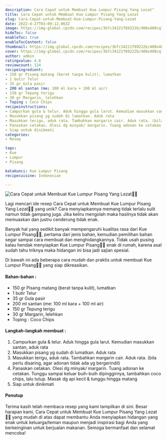 ```yaml
---
description: Cara Cepat untuk Membuat Kue Lumpur Pisang Yang Lezat"
title: Cara Cepat untuk Membuat Kue Lumpur Pisang Yang Lezat
slug: Cara-Cepat-untuk-Membuat-Kue-Lumpur-Pisang-Yang-Lezat
date: 2022-4-27T03:09:12.063Z
image: https://img-global.cpcdn.com/recipes/3bfc34221f89222b/400x400cq70/photo.jpg
hideToc: false
enableToc: true
enableTocContent: false
thumbnail: https://img-global.cpcdn.com/recipes/3bfc34221f89222b/400x400cq70/photo.jpg
cover: https://img-global.cpcdn.com/recipes/3bfc34221f89222b/400x400cq70/photo.jpg
author: admin
ratingvalue: 4.8
reviewcount: 124
recipeingredient:
- 150 gr Pisang matang (berat tanpa kulit), lumatkan
- 1 butir Telur
- 35 gr Gula pasir
- 200 ml santan (me: 100 ml kara + 100 ml air)
- 150 gr Tepung terigu
- 30 gr Margarin, lelehkan
- Toping : Coco Chips
recipeinstructions:
- Campurkan gula & telur. Aduk hingga gula larut. Kemudian masukkan santan, aduk rata
- Masukkan pisang yg sudah di lumatkan. Aduk rata
- Masukkan terigu, aduk rata. Tambahkan margarin cair. Aduk rata. (bila perlu disaring, agar adonan tidak ada yg bergerindil)
- Panaskan cetakan. Olesi dg minyak/ margarin. Tuang adonan ke cetakan. Tunggu sampai keluar buih-buih dipinggirnya, tambahkan coco chips, lalu tutup. Masak dg api kecil & tunggu hingga matang
- Siap untuk dinikmati
categories:
- Resep

tags:
- Kue
- Lumpur
- Pisang

katakunci: Kue Lumpur Pisang
recipecuisine: Indonesian

---
```


![Cara Cepat untuk Membuat Kue Lumpur Pisang Yang Lezat👩‍🍳](https://img-global.cpcdn.com/recipes/3bfc34221f89222b/400x400cq70/photo.jpg)

Lagi mencari ide resep Cara Cepat untuk Membuat Kue Lumpur Pisang Yang Lezat👩‍🍳 yang unik? Cara menyiapkannya memang tidak terlalu sulit namun tidak gampang juga. Jika keliru mengolah maka hasilnya tidak akan memuaskan dan justru cenderung tidak enak.

Banyak hal yang sedikit banyak mempengaruhi kualitas rasa dari Kue Lumpur Pisang👩‍🍳, pertama dari jenis bahan, kemudian pemilihan bahan segar sampai cara membuat dan menghidangkannya. Tidak usah pusing kalau hendak menyiapkan Kue Lumpur Pisang👩‍🍳 enak di rumah, karena asal sudah tahu triknya maka hidangan ini bisa jadi sajian spesial.

Di bawah ini ada beberapa cara mudah dan praktis untuk membuat Kue Lumpur Pisang👩‍🍳 yang siap dikreasikan.

<!--inarticleads1-->

#### Bahan-bahan :

- 150 gr Pisang matang (berat tanpa kulit), lumatkan
- 1 butir Telur
- 35 gr Gula pasir
- 200 ml santan (me: 100 ml kara + 100 ml air)
- 150 gr Tepung terigu
- 30 gr Margarin, lelehkan
- Toping : Coco Chips

<!--inarticleads2-->

#### Langkah-langkah membuat :

1. Campurkan gula & telur. Aduk hingga gula larut. Kemudian masukkan santan, aduk rata
1. Masukkan pisang yg sudah di lumatkan. Aduk rata
1. Masukkan terigu, aduk rata. Tambahkan margarin cair. Aduk rata. (bila perlu disaring, agar adonan tidak ada yg bergerindil)
1. Panaskan cetakan. Olesi dg minyak/ margarin. Tuang adonan ke cetakan. Tunggu sampai keluar buih-buih dipinggirnya, tambahkan coco chips, lalu tutup. Masak dg api kecil & tunggu hingga matang
1. Siap untuk dinikmati

#### Penutup

Terima kasih telah membaca resep yang kami tampilkan di sini. Besar harapan kami, Cara Cepat untuk Membuat Kue Lumpur Pisang Yang Lezat👩‍🍳 yang mudah di atas dapat membantu Anda menyiapkan hidangan yang enak untuk keluarga/teman maupun menjadi inspirasi bagi Anda yang berkeinginan untuk berjualan makanan. Semoga bermanfaat dan selamat mencoba!